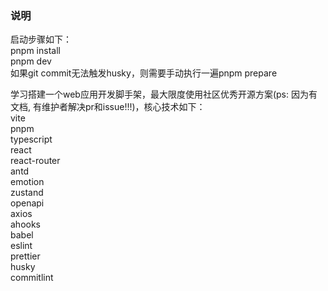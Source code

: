 ### 说明

启动步骤如下：<br>
pnpm install<br>
pnpm dev<br>
如果git commit无法触发husky，则需要手动执行一遍pnpm prepare

学习搭建一个web应用开发脚手架，最大限度使用社区优秀开源方案(ps: 因为有文档, 有维护者解决pr和issue!!!)，核心技术如下：<br>
vite<br>
pnpm<br>
typescript<br>
react<br>
react-router<br>
antd<br>
emotion<br>
zustand<br>
openapi<br>
axios<br>
ahooks<br>
babel<br>
eslint<br>
prettier<br>
husky<br>
commitlint<br>